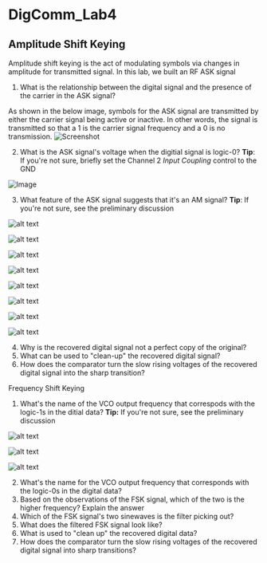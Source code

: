 # DigComm_Lab4

## Amplitude Shift Keying

Amplitude shift keying is the act of modulating symbols via changes in amplitude for transmitted signal. In this lab, we built an RF ASK signal

1. What is the relationship between the digital signal and the presence of the carrier in the ASK signal?

As shown in the below image, symbols for the ASK signal are transmitted by either the carrier signal being active or inactive. In other words, the signal is transmitted so that a 1 is the carrier signal frequency and a 0 is no transmission.
![Screenshot](https://raw.githubusercontent.com/Ryankearns9/DigComm_Lab4/tree/main/imgs/picture_1.png)



2. What is the ASK signal's voltage when the digitial signal is logic-0? **Tip**: If you're not sure, briefly set the Channel 2 *Input Coupling* control to the GND

![Image](https://github.com/Ryankearns9/DigComm_Lab4/tree/main/imgs/picture_2.png)



3. What feature of the ASK signal suggests that it's an AM signal? **Tip**: If you're not sure, see the preliminary discussion

![alt text](https://raw.githubusercontent.com/Ryankearns9/DigComm_Lab4/tree/main/imgs/picture_3a.png)

![alt text](https://github.com/Ryankearns9/DigComm_Lab4/tree/main/imgs/picture_3b.png)

![alt text](https://github.com/Ryankearns9/DigComm_Lab4/tree/main/imgs/picture_4a.png)

![alt text](https://github.com/Ryankearns9/DigComm_Lab4/tree/main/imgs/picture_4b.png)

![alt text](https://github.com/Ryankearns9/DigComm_Lab4/tree/main/imgs/picture_5a.png)

![alt text](https://github.com/Ryankearns9/DigComm_Lab4/tree/main/imgs/picture_5b.png)

![alt text](https://github.com/Ryankearns9/DigComm_Lab4/tree/main/imgs/picture_5c.png)

![alt text](https://github.com/Ryankearns9/DigComm_Lab4/tree/main/imgs/picture_5d.png)

4. Why is the recovered digital signal not a perfect copy of the original?
5. What can be used to "clean-up" the recovered digital signal?
6. How does the comparator turn the slow rising voltages of the recovered digital signal into the sharp transition?

Frequency Shift Keying

1. What's the name of the VCO output frequency that correspods with the logic-1s in the ditial data? **Tip:** If you're not sure, see the preliminary discussion

![alt text](https://github.com/Ryankearns9/DigComm_Lab4/tree/main/imgs/Bandpass.PNG)

![alt text](https://github.com/Ryankearns9/DigComm_Lab4/tree/main/imgs/FSK_Pic1.PNG)

![alt text](https://github.com/Ryankearns9/DigComm_Lab4/tree/main/imgs/FSK_Pic2_LPF.PNG)

2. What's the name for the VCO output frequency that corresponds with the logic-0s in the digital data?
3. Based on the observations of the FSK signal, which of the two is the higher frequency? Explain the answer
4. Which of the FSK signal's two sinewaves is the filter picking out?
5. What does the filtered FSK signal look like?
6. What is used to "clean up" the recovered digital data?
7. How does the comparator turn the slow rising voltages of the recovered digital signal into sharp transitions?